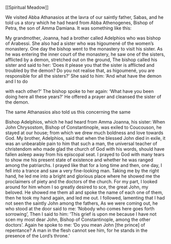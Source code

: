 [[Spiritual Meadow]]
 
We visited Abba Athanasios at the lavra of our saintly father, Sabas, and he told us a story which he had heard from Abba Athenogenes, Bishop of Petra, the son of Amma Damiana. It was something like this:  
 
My grandmother, Joanna, had a brother called Adelphios who was bishop of Arabessi. She also had a sister who was higoumené of the women’s monastery. One day the bishop went to the monastery to visit his sister. As he was entering the inner court of the monastery, he saw one of the sisters, afflicted by a demon, stretched out on the ground, The bishop called his sister and said to her: ‘Does it please you that the sister is afflicted and troubled by the demon? Do you not realise that, as higoumené, you are responsible for all the sisters?’ She said to him: ‘And what have the demon and I to do  
 
with each other?’ The bishop spoke to her again: ‘What have you been doing here all these years?’ He offered a prayer and cleansed the sister of the demon.  
 
The same Athanasios also told us this concerning the same  
 
Bishop Adelphios, which he had heard from Amma Joanna, his sister: When John Chrysostom, Bishop of Constantinople, was exiled to Coucouson, he stayed at our house; from which we drew much boldness and love towards God. My brother, Adelphios, said that when the blessed John died in exile, it was an unbearable pain to him that such a man, the universal teacher of christendom who made glad the church of God with his words, should have fallen asleep away from his episcopal seat. I prayed to God with many tears to show me his present state of existence and whether he was ranged among the patriarchs. I prayed like that for a long time and then, one day, I fell into a trance and saw a very fine-looking man. Taking me by the right hand, he led me into a bright and glorious place where he showed me the proclaimers of piety and the doctors of the church. For my part, I looked around for him whom I so greatly desired to sce, the great John, my beloved. He showed me them all and spoke the name of each one of them, then he took my hand again, and led me out. I followed, lamenting that I had not seen the saintly John among the fathers, As we were coming out, he who stood at the door said to me: ‘Nobody who comes here goes forth sorrowing’, Then I said to him: ‘This grief is upon me because I have not scen my most dear John, Bishop of Constantinople, among the other doctors’. Again he spoke to me: ‘Do you mean John [the prince] of repentance? A man in the flesh cannot see him, for he stands in the presence of the Lord’s throne.’ 
